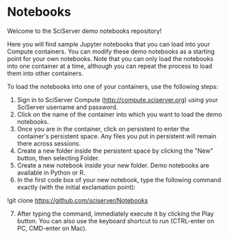 # Notebooks
Welcome to the SciServer demo notebooks repository!

Here you will find sample Jupyter notebooks that you can load into your Compute containers. You can modify these demo notebooks as a starting point for your own notebooks. Note that you can only load the notebooks into one container at a time, although you can repeat the process to load them into other containers.

To load the notebooks into one of your containers, use the following steps:

1. Sign in to SciServer Compute (http://compute.sciserver.org) using your SciServer username and password.
2. Click on the name of the container into which you want to load the demo notebooks.
3. Once you are in the container, click on persistent to enter the container's persistent space. Any files you put in persistent will remain there across sessions.
4. Create a new folder inside the persistent space by clicking the "New" button, then selecting Folder.
5. Create a new notebook inside your new folder. Demo notebooks are available in Python or R.
6. In the first code box of your new notebook, type the following command exactly (with the initial exclamation point):

!git clone https://github.com/sciserver/Notebooks

7. After typing the command, immediately execute it by clicking the Play button. You can also use the keyboard shortcut to run (CTRL-enter on PC, CMD-enter on Mac).